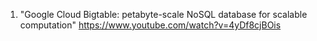 1. "Google Cloud Bigtable: petabyte-scale NoSQL database for scalable computation" https://www.youtube.com/watch?v=4yDf8cjBOis